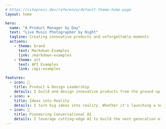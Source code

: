 ```yaml
---
# https://vitepress.dev/reference/default-theme-home-page
layout: home

hero:
  name: "A Product Manager by Day"
  text: "Live Music Photographer by Night"
  tagline: Creating innovative products and unforgettable moments
  actions:
    - theme: brand
      text: Markdown Examples
      link: /markdown-examples
    - theme: alt
      text: API Examples
      link: /api-examples

features:
  - icon: 🌟
    title: Product & Design Leadership
    details: I build and design innovative products from the ground up, bringing a unique, human-centered perspective to the intersection of business, media, and technology.
  - icon: ❤️
    title: Ideas into Reality
    details: I turn big ideas into reality. Whether it's launching a new social network or organizing major concert tours, I specialize in creating meaningful experiences that connect people.
  - icon: 💬
    title: Pioneering Conversational AI
    details: I leverage cutting-edge AI to build the next generation of conversational platforms, creating powerful and effective solutions for real-world problems.
---
```


